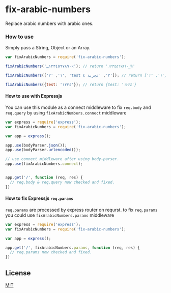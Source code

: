 # fix-arabic-numbers
Replace arabic numbers with arabic ones.




### How to use

Simply pass a String, Object or an Array.


```js
var fixArabicNumbers = require('fix-arabic-numbers');

fixArabicNumbers('١٢٣٤٥٦٧٨٩٠ـ٪'); // return '١٢٣٤٥٦٧٨٩٠_%'

fixArabicNumbers(['١', '٢', 'test ٣', 'تجربة ٤']); // return ['١', '٢', 'test ٣', 'تجربة ٤']

fixArabicNumbers({test: '١٢٣٤'}); // return {test: '١٢٣٤'}
```




#### How to use with Expressjs

You can use this module as a connect middleware to fix `req.body` and `req.query` by using `fixArabicNumbers.connect` middleware


```js
var express = require('express');
var fixArabicNumbers = require('fix-arabic-numbers');

var app = express();

app.use(bodyParser.json());
app.use(bodyParser.urlencoded());

// use connect middleware after using body-parser.
app.use(fixArabicNumbers.connect);


app.get('/', function (req, res) {
  // req.body & req.query now checked and fixed.
})

```




#### How to fix Expressjs `req.params`

`req.params` are processed by express router on requrst. to fix `req.params` you could use `fixArabicNumbers.params` middleware


```js
var express = require('express');
var fixArabicNumbers = require('fix-arabic-numbers');

var app = express();

app.get('/', fixArabicNumbers.params, function (req, res) {
  // req.params now checked and fixed.
})

```





## License

[MIT](LICENSE)
